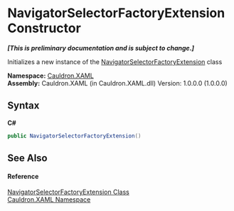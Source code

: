 # NavigatorSelectorFactoryExtension Constructor 
 _**\[This is preliminary documentation and is subject to change.\]**_

Initializes a new instance of the <a href="T_Cauldron_XAML_NavigatorSelectorFactoryExtension">NavigatorSelectorFactoryExtension</a> class

**Namespace:**&nbsp;<a href="N_Cauldron_XAML">Cauldron.XAML</a><br />**Assembly:**&nbsp;Cauldron.XAML (in Cauldron.XAML.dll) Version: 1.0.0.0 (1.0.0.0)

## Syntax

**C#**<br />
``` C#
public NavigatorSelectorFactoryExtension()
```


## See Also


#### Reference
<a href="T_Cauldron_XAML_NavigatorSelectorFactoryExtension">NavigatorSelectorFactoryExtension Class</a><br /><a href="N_Cauldron_XAML">Cauldron.XAML Namespace</a><br />